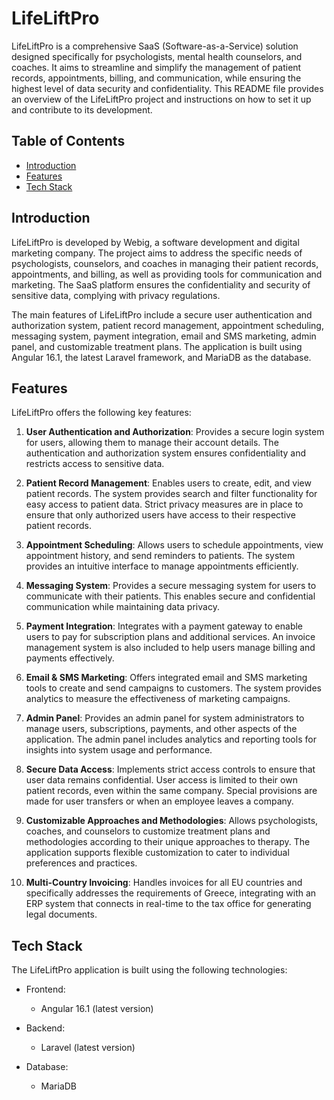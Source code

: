 # LifeLiftPro

LifeLiftPro is a comprehensive SaaS (Software-as-a-Service) solution designed specifically for psychologists, mental health counselors, and coaches. It aims to streamline and simplify the management of patient records, appointments, billing, and communication, while ensuring the highest level of data security and confidentiality. This README file provides an overview of the LifeLiftPro project and instructions on how to set it up and contribute to its development.

## Table of Contents

- [Introduction](#introduction)
- [Features](#features)
- [Tech Stack](#tech-stack)

## Introduction

LifeLiftPro is developed by Webig, a software development and digital marketing company. The project aims to address the specific needs of psychologists, counselors, and coaches in managing their patient records, appointments, and billing, as well as providing tools for communication and marketing. The SaaS platform ensures the confidentiality and security of sensitive data, complying with privacy regulations.

The main features of LifeLiftPro include a secure user authentication and authorization system, patient record management, appointment scheduling, messaging system, payment integration, email and SMS marketing, admin panel, and customizable treatment plans. The application is built using Angular 16.1, the latest Laravel framework, and MariaDB as the database.

## Features

LifeLiftPro offers the following key features:

1. **User Authentication and Authorization**: Provides a secure login system for users, allowing them to manage their account details. The authentication and authorization system ensures confidentiality and restricts access to sensitive data.

2. **Patient Record Management**: Enables users to create, edit, and view patient records. The system provides search and filter functionality for easy access to patient data. Strict privacy measures are in place to ensure that only authorized users have access to their respective patient records.

3. **Appointment Scheduling**: Allows users to schedule appointments, view appointment history, and send reminders to patients. The system provides an intuitive interface to manage appointments efficiently.

4. **Messaging System**: Provides a secure messaging system for users to communicate with their patients. This enables secure and confidential communication while maintaining data privacy.

5. **Payment Integration**: Integrates with a payment gateway to enable users to pay for subscription plans and additional services. An invoice management system is also included to help users manage billing and payments effectively.

6. **Email & SMS Marketing**: Offers integrated email and SMS marketing tools to create and send campaigns to customers. The system provides analytics to measure the effectiveness of marketing campaigns.

7. **Admin Panel**: Provides an admin panel for system administrators to manage users, subscriptions, payments, and other aspects of the application. The admin panel includes analytics and reporting tools for insights into system usage and performance.

8. **Secure Data Access**: Implements strict access controls to ensure that user data remains confidential. User access is limited to their own patient records, even within the same company. Special provisions are made for user transfers or when an employee leaves a company.

9. **Customizable Approaches and Methodologies**: Allows psychologists, coaches, and counselors to customize treatment plans and methodologies according to their unique approaches to therapy. The application supports flexible customization to cater to individual preferences and practices.

10. **Multi-Country Invoicing**: Handles invoices for all EU countries and specifically addresses the requirements of Greece, integrating with an ERP system that connects in real-time to the tax office for generating legal documents.

## Tech Stack

The LifeLiftPro application is built using the following technologies:

- Frontend:
  - Angular 16.1 (latest version)

- Backend:
  - Laravel (latest version)

- Database:
  - MariaDB
